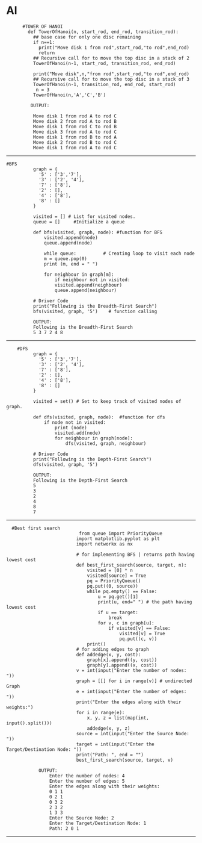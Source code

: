 # AI

          #TOWER OF HANOI
            def TowerOfHanoi(n, start_rod, end_rod, transition_rod):
              ## base case for only one disc remaining
              if n==1:
                print("Move disk 1 from rod",start_rod,"to rod",end_rod)
                return
              ## Recursive call for to move the top disc in a stack of 2
              TowerOfHanoi(n-1, start_rod, transition_rod, end_rod)

              print("Move disk",n,"from rod",start_rod,"to rod",end_rod)
              ## Recursive call for to move the top disc in a stack of 3
              TowerOfHanoi(n-1, transition_rod, end_rod, start_rod)
               n = 3
              TowerOfHanoi(n,'A','C','B')

             OUTPUT:
              
              Move disk 1 from rod A to rod C
              Move disk 2 from rod A to rod B
              Move disk 1 from rod C to rod B
              Move disk 3 from rod A to rod C
              Move disk 1 from rod B to rod A
              Move disk 2 from rod B to rod C
              Move disk 1 from rod A to rod C
---------------------------------------------------------------------------------------------------------------------------------------------

    #BFS
              graph = {
                '5' : ['3','7'],
                '3' : ['2', '4'],
                '7' : ['8'],
                '2' : [],
                '4' : ['8'],
                '8' : []
              }

              visited = [] # List for visited nodes.
              queue = []     #Initialize a queue

              def bfs(visited, graph, node): #function for BFS
                  visited.append(node)
                  queue.append(node)

                  while queue:          # Creating loop to visit each node
                  m = queue.pop(0) 
                  print (m, end = " ") 

                  for neighbour in graph[m]:
                      if neighbour not in visited:
                      visited.append(neighbour)
                      queue.append(neighbour)

              # Driver Code
              print("Following is the Breadth-First Search")
              bfs(visited, graph, '5')    # function calling
              
              OUTPUT:
              Following is the Breadth-First Search
              5 3 7 2 4 8 
              
 -----------------------------------------------------------------------------------------------------------------------------------------------------    
 
        #DFS
              graph = {
                '5' : ['3','7'],
                '3' : ['2', '4'],
                '7' : ['8'],
                '2' : [],
                '4' : ['8'],
                '8' : []
              }

              visited = set() # Set to keep track of visited nodes of graph.

              def dfs(visited, graph, node):  #function for dfs 
                  if node not in visited:
                      print (node)
                      visited.add(node)
                      for neighbour in graph[node]:
                          dfs(visited, graph, neighbour)

              # Driver Code
              print("Following is the Depth-First Search")
              dfs(visited, graph, '5')
              
              OUTPUT:
              Following is the Depth-First Search
              5
              3
              2
              4
              8
              7
----------------------------------------------------------------------------------------------------------------------------------------------------------------
      #Best first search
                               from queue import PriorityQueue
                              import matplotlib.pyplot as plt
                              import networkx as nx

                              # for implementing BFS | returns path having lowest cost
                              def best_first_search(source, target, n):
                                  visited = [0] * n
                                  visited[source] = True
                                  pq = PriorityQueue()
                                  pq.put((0, source))
                                  while pq.empty() == False:
                                      u = pq.get()[1]
                                      print(u, end=" ") # the path having lowest cost
                                      if u == target:
                                          break
                                      for v, c in graph[u]:
                                          if visited[v] == False:
                                              visited[v] = True
                                              pq.put((c, v))
                                  print()     
                              # for adding edges to graph
                              def addedge(x, y, cost):
                                  graph[x].append((y, cost))
                                  graph[y].append((x, cost))    
                              v = int(input("Enter the number of nodes: "))
                              graph = [[] for i in range(v)] # undirected Graph
                              e = int(input("Enter the number of edges: "))
                              print("Enter the edges along with their weights:")
                              for i in range(e):
                                  x, y, z = list(map(int, input().split()))
                                  addedge(x, y, z)
                              source = int(input("Enter the Source Node: "))
                              target = int(input("Enter the Target/Destination Node: "))
                              print("Path: ", end = "")
                              best_first_search(source, target, v) 
                              
                OUTPUT:
                    Enter the number of nodes: 4
                    Enter the number of edges: 5
                    Enter the edges along with their weights:
                    0 1 1 
                    0 2 1
                    0 3 2
                    2 3 2
                    1 3 3
                    Enter the Source Node: 2 
                    Enter the Target/Destination Node: 1
                    Path: 2 0 1 
--------------------------------------------------------------------------------------------------------------------------------------------------
